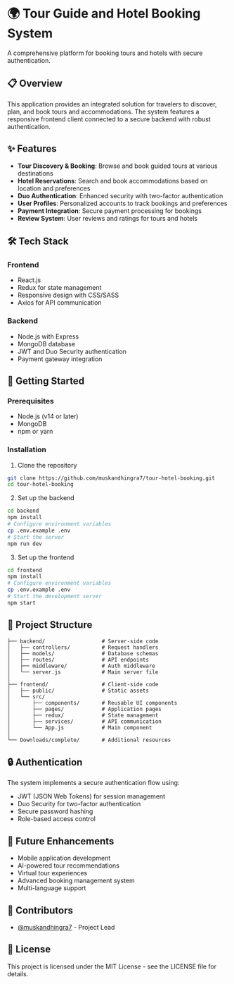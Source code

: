 # 🌍 Tour Guide and Hotel Booking System

A comprehensive platform for booking tours and hotels with secure authentication.

## 📋 Overview

This application provides an integrated solution for travelers to discover, plan, and book tours and accommodations. The system features a responsive frontend client connected to a secure backend with robust authentication.

## ✨ Features

- **Tour Discovery & Booking**: Browse and book guided tours at various destinations
- **Hotel Reservations**: Search and book accommodations based on location and preferences
- **Duo Authentication**: Enhanced security with two-factor authentication
- **User Profiles**: Personalized accounts to track bookings and preferences
- **Payment Integration**: Secure payment processing for bookings
- **Review System**: User reviews and ratings for tours and hotels

## 🛠️ Tech Stack

### Frontend
- React.js
- Redux for state management
- Responsive design with CSS/SASS
- Axios for API communication

### Backend
- Node.js with Express
- MongoDB database
- JWT and Duo Security authentication
- Payment gateway integration

## 🚀 Getting Started

### Prerequisites
- Node.js (v14 or later)
- MongoDB
- npm or yarn

### Installation

1. Clone the repository
```bash
git clone https://github.com/muskandhingra7/tour-hotel-booking.git
cd tour-hotel-booking
```

2. Set up the backend
```bash
cd backend
npm install
# Configure environment variables
cp .env.example .env
# Start the server
npm run dev
```

3. Set up the frontend
```bash
cd frontend
npm install
# Configure environment variables
cp .env.example .env
# Start the development server
npm start
```

## 📁 Project Structure

```
├── backend/                  # Server-side code
│   ├── controllers/          # Request handlers
│   ├── models/               # Database schemas
│   ├── routes/               # API endpoints
│   ├── middleware/           # Auth middleware
│   └── server.js             # Main server file
│
├── frontend/                 # Client-side code
│   ├── public/               # Static assets
│   └── src/
│       ├── components/       # Reusable UI components
│       ├── pages/            # Application pages
│       ├── redux/            # State management
│       ├── services/         # API communication
│       └── App.js            # Main component
│
└── Downloads/complete/       # Additional resources
```

## 🔒 Authentication

The system implements a secure authentication flow using:
- JWT (JSON Web Tokens) for session management
- Duo Security for two-factor authentication
- Secure password hashing
- Role-based access control


## 🔮 Future Enhancements

- Mobile application development
- AI-powered tour recommendations
- Virtual tour experiences
- Advanced booking management system
- Multi-language support

## 👥 Contributors

- [@muskandhingra7](https://github.com/muskandhingra7) - Project Lead

## 📄 License

This project is licensed under the MIT License - see the LICENSE file for details.

